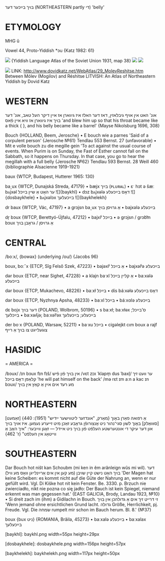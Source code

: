 בויך
בײַכער
דער
(NORTHEASTERN partly די)
'belly'

ETYMOLOGY
===========
MHG û

Vowel 44, Proto-Yiddish *ɔu
{Katz 1982: 61}

![](https://ia801509.us.archive.org/29/items/shprakhatlas/ShprakhatlasKarte38-Optimized.jpg)
{Yiddish Language Atlas of the Soviet Union 1931, map 38}
![](https://ia802902.us.archive.org/9/items/Yiddish-Dialect-Maps/map%20-%20FoY3-183%20-%20boykh%20-%20teler.jpg)
![](https://ia802902.us.archive.org/9/items/Yiddish-Dialect-Maps/Herzog5-44-47-BojxJojxArojsOjs-189.jpg)

![](https://ia802902.us.archive.org/9/items/Yiddish-Dialect-Maps/Katz29_molevreshitse_tn.jpg)
LINK: http://www.dovidkatz.net/WebAtlas/29_MolevReshitse.htm
Between Mólev (Mogilov) and Réshitse
LITVISH: An Atlas of Northeastern Yiddish by Dovid Katz

WESTERN
========

אונ' האט אין אויף גיבלאזין, דאז דער האלז איז גיווארן אז איין דיקר העל טאב, אונ' דער בויך איז גיווארן אז וויא איין פֿאס
'and blew him up so that his throat became like a thick {     }, and his belly became like a barrel'
{Mayse Nikolsburg 1696, 308}

Bouch {HOLLAND, Beem, Jerosche}
	•	E bouch wie a parnes 'Said of a corpulent person' {Jerosche №61}
Tendlau 553
Bernst. 27 (unfavorable)
	•	Mit e volle bouch zu die megille gein 'To act against the usual course of events. When Purim is on Sunday, the Fast of Esther cannot fall on the Sabbath, so it happens on Thursday. In that case, you go to hear the megillah with a full belly  {Jerosche №62}
Tendlau 593
Bernst. 28
Weill 460 {bibliographie Alsacienne 1919-1921}

baux {WTCP, Budapest, Hutterer 1965: 130}

ba˰ux {WTCP, Dunajská Streda, 47179}
	•	bæjx בײַך (ᴘʟᴜʀᴀʟ)
	•	ɛˑ hɔt ə šæː bⲁjxəl ער האָט אַ שיין בײַכל
![]{baykhl}
	•	dɔz bⲁjxələ דאָס בײַכעלע
![]{dosbaykhele}
	•	bⲁjxəlɔx בײַכעלעך
![]{baykhelekh}

dr baux {WTCP, Vác, 47197}
	•	a grɔjsn ba˰ux אַ גרויסן בויך
	•	bajxələ בײַכעלע

dr̩ bɔux {WTCP, Berettyó-Újfalu, 47212}
	•	bajxlʲ בײַכל
	•	ə grɔjsn / grɔb͡m bɔux אַ גרויסן / גראָבן בויך

CENTRAL
========

/boːx/, {bowəx} (underlying /ou/) {Jacobs 96}

boux, boːˆx {ETCP, Sîg Felső Szek, 47223}
	•	bajəxlʲ אַ בײַכל
	•	bajxəlʲə בײַכעלע

dər boux {ETCP, near Sighet, 47228}
	•	a klajn baˑxl אַ קליין בײַכל
	•	baːxələ בײַכעלע

dər boux {ETCP, Mukachevo, 48226}
	•	baːxɫ בײַכל
	•	dɩ́s báːxəɫə דאָס בײַכעלע

dər boux {ETCP, Nyzhnya Apsha, 48233}
	•	baːxl בײַכל
	•	báːxαlə בײַכעלע

dɛ bojx דער בויך {POLAND, Wolbrom, 50196}
	•	s baːxɫ; baːxɫəx ס'בײַכל; בײַכלעך
	•	baːxəʎjə; baːxəlʲəx בײַכעלע; בײַכעלעך

der boˑx {POLAND, Warsaw, 52211}
	•	baˑxu בײַכל
	•	cigəlejkt cɩm boux a rajf צוגעלייגט צו בויך אַ רייף

HASIDIC
=======
= AMERICA = 

/bɔux/
/ɪn bɔux fɪn fɪš/ אין בויך פֿון פֿיש
/vɛt zɪx ˈklapm̩ dus ˈbaxl̩/ ער וועט זיך קלאַפּן דאָס בײַכל 'he will pat himself on the back'
/mə rɛt ɪm aːn a kac ɪn bɔux/ מע רעד אים אײַן אַ קאַץ אין בויך

NORTHEASTERN
==============

[זאַמעט] אַ רפואה פאַרן באָוך
{מאַרק, "אונדזער ליטווישער ייִדיש" (1951): 440}
[סוּוואַלק] באָוך
לשון סגי־נהור ניט אָנצורופֿן גראָבע זאַכן מיט זייערע נעמען. איז אויך בויך און דער עיקר די אונטערשטע העלפֿט פֿון בויך ניט איידל — זאָגן ווײַבער: "איך האָב אַ ווייטאָג אין העלפֿט" {ז' 462}

SOUTHEASTERN
==============

Dar Bouch hot ništ kan Schoubm (mi ken in êm arânleign wûs mi wil). דער בויך האָט נישט קיין שויבן (מע קען אין אים אַרײַנלייגן וואָס מע וויל) 'Der Magen hat keine Scheiben: es kommt nicht auf die Güte der Nahrung an, wenn er nur gefüllt wird. Vgl. Di Kiške hot nit kein Fenster. Be. 3330. p. Brzuch nie zwierciadło, nikt nie pozna co się jadło: Der Bauch ist kein Spiegel, niemand erkennt was man gegessen hat.' {EAST GALICIA, Brody, Landau 1923, №10}
	•	Si dreit zach im (ihm) a Gidilachn in Bouch. זי דרייט זיך אים אַ גדולהכן אין בויך 'Wenn jemand ohne ersichtlichen Grund lacht. גדולה Größe, Herrlichkeit, pj. Freude. Vgl. Die שׂמחה rumpelt mir schon im Bauch herum. Bl. 8.' {№37}

boux {bux ניט} {ROMANIA, Brăila, 45273}
	•	baːxalə בײַכעלע
	•	baːxalax בײַכעלעך



[baykhl]: baykhl.png width=55px height=29px

[dosbaykhele]: dosbaykhele.png width=156px height=57px

[baykhelekh]: baykhelekh.png width=117px height=50px